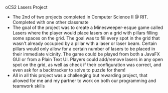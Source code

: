 oCS2 Lasers Project

- The 2nd of two projects completed in Computer Science II @ RIT. Completed with one other classmate 
- The goal of the project was to create a Minesweeper-esque game called Lasers where the player would place
lasers on a grid with pillars filling some spaces on the grid. The goal was to fill every spot in the grid 
that wasn't already occupied by a pillar with a laser or laser beam. Certain pillars would only allow for a
certain number of lasers to be placed in their immediate vicinity. The game could be played from both a JavaFX
GUI or from a Plain Text UI. Players could add/remove lasers in any open spot on the grid, as well as check if
their configuration was correct, and even ask for a backtracker to solve to puzzle for them!
- All in all this project was a challenging but rewarding project, that allowed for me and my partner to work
on both our programming and teamwork skills
